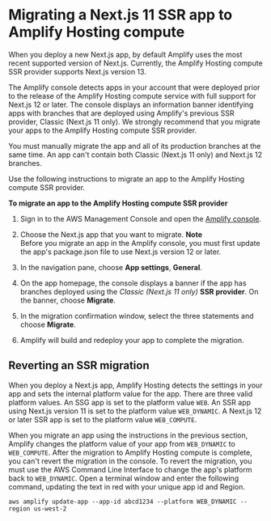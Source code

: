 # Migrating a Next\.js 11 SSR app to Amplify Hosting compute<a name="update-app-nextjs-version"></a>

When you deploy a new Next\.js app, by default Amplify uses the most recent supported version of Next\.js\. Currently, the Amplify Hosting compute SSR provider supports Next\.js version 13\.

The Amplify console detects apps in your account that were deployed prior to the release of the Amplify Hosting compute service with full support for Next\.js 12 or later\. The console displays an information banner identifying apps with branches that are deployed using Amplify's previous SSR provider, Classic \(Next\.js 11 only\)\. We strongly recommend that you migrate your apps to the Amplify Hosting compute SSR provider\.

You must manually migrate the app and all of its production branches at the same time\. An app can't contain both Classic \(Next\.js 11 only\) and Next\.js 12 branches\.

Use the following instructions to migrate an app to the Amplify Hosting compute SSR provider\.

**To migrate an app to the Amplify Hosting compute SSR provider**

1. Sign in to the AWS Management Console and open the [Amplify console](https://console.aws.amazon.com/amplify/)\.

1. Choose the Next\.js app that you want to migrate\.
**Note**  
Before you migrate an app in the Amplify console, you must first update the app's package\.json file to use Next\.js version 12 or later\.

1. In the navigation pane, choose **App settings**, **General**\.

1. On the app homepage, the console displays a banner if the app has branches deployed using the *Classic \(Next\.js 11 only\)* **SSR provider**\. On the banner, choose **Migrate**\.

1. In the migration confirmation window, select the three statements and choose **Migrate**\.

1. Amplify will build and redeploy your app to complete the migration\.

## Reverting an SSR migration<a name="revert-ssr-migration"></a>

When you deploy a Next\.js app, Amplify Hosting detects the settings in your app and sets the internal platform value for the app\. There are three valid platform values\. An SSG app is set to the platform value `WEB`\. An SSR app using Next\.js version 11 is set to the platform value `WEB_DYNAMIC`\. A Next\.js 12 or later SSR app is set to the platform value `WEB_COMPUTE`\.

When you migrate an app using the instructions in the previous section, Amplify changes the platform value of your app from `WEB_DYNAMIC` to `WEB_COMPUTE`\. After the migration to Amplify Hosting compute is complete, you can't revert the migration in the console\. To revert the migration, you must use the AWS Command Line Interface to change the app's platform back to `WEB_DYNAMIC`\. Open a terminal window and enter the following command, updating the text in red with your unique app id and Region\.

```
aws amplify update-app --app-id abcd1234 --platform WEB_DYNAMIC --region us-west-2
```